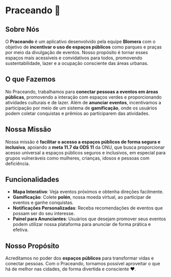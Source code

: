 # Praceando 🌳

## Sobre Nós
O **Praceando** é um aplicativo desenvolvido pela equipe **Blomera** com o objetivo de **incentivar o uso de espaços públicos** como parques e praças por meio da divulgação de eventos. Nosso propósito é tornar esses espaços mais acessíveis e convidativos para todos, promovendo sustentabilidade, lazer e a ocupação consciente das áreas urbanas.

## O que Fazemos
No Praceando, trabalhamos para **conectar pessoas a eventos em áreas públicas**, promovendo a interação com espaços verdes e proporcionando atividades culturais e de lazer. Além de **anunciar eventos**, incentivamos a participação por meio de um sistema de **gamificação**, onde os usuários podem coletar conquistas e prêmios ao participarem das atividades.

## Nossa Missão
Nossa missão é **facilitar o acesso a espaços públicos de forma segura e inclusiva**, apoiando a **meta 11.7 da ODS 11** da ONU, que busca proporcionar acesso universal a espaços públicos seguros e inclusivos, em especial para grupos vulneráveis como mulheres, crianças, idosos e pessoas com deficiência.

## Funcionalidades
* **Mapa Interativo**: Veja eventos próximos e obtenha direções facilmente.
* **Gamificação**: Colete **polén**, nossa moeda virtual, ao participar de eventos e ganhe conquistas.
* **Notificações Personalizadas**: Receba recomendações de eventos que possam ser do seu interesse.
* **Painel para Anunciantes**: Usuários que desejam promover seus eventos podem utilizar nossa plataforma para anunciar de forma prática e efetiva.

## Nosso Propósito
Acreditamos no poder dos **espaços públicos** para transformar vidas e conectar pessoas. Com o Praceando, tornamos possível aproveitar o que há de melhor nas cidades, de forma divertida e consciente ❤️.
